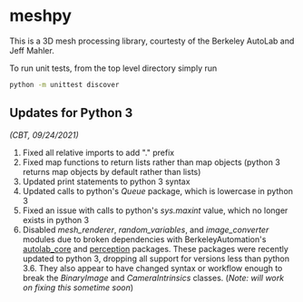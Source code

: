 # meshpy

This is a 3D mesh processing library, courtesty of
the Berkeley AutoLab and Jeff Mahler.

To run unit tests, from the top level directory simply run
```bash
python -m unittest discover
```

## Updates for Python 3
_(CBT, 09/24/2021)_
1. Fixed all relative imports to add "." prefix
2. Fixed map functions to return lists rather than map objects (python 3 returns map objects by default rather than lists)
3. Updated print statements to python 3 syntax
4. Updated calls to python's _Queue_ package, which is lowercase in python 3
5. Fixed an issue with calls to python's _sys.maxint_ value, which no longer exists in python 3  
6. Disabled _mesh_renderer_, _random_variables_, and _image_converter_  modules due to broken dependencies with BerkeleyAutomation's [autolab_core](https://github.com/BerkeleyAutomation/autolab_core) and [perception](https://github.com/BerkeleyAutomation/perception) packages. These packages were recently updated to python 3, dropping all support for versions less than python 3.6. They also appear to have changed syntax or workflow enough to break the _BinaryImage_ and _CameraIntrinsics_ classes. (_Note: will work on fixing this sometime soon_)
